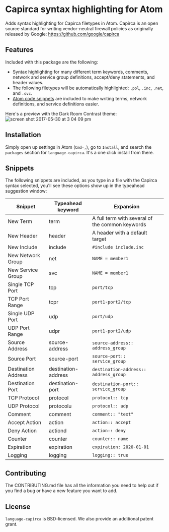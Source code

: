 # Capirca syntax highlighting for Atom  

Adds syntax highlighting for Capirca filetypes in Atom. Capirca is an open source standard for writing vendor-neutral firewall policies as originally released by Google: https://github.com/google/capirca

## Features
Included with this package are the following:

 - Syntax highlighting for many different term keywords, comments, network and service group definitions, accept/deny statements, and header values.
 - The following filetypes will be automatically highlighted: `.pol`, `.inc`, `.net`, and `.svc`. 
 - [Atom code snippets](http://flight-manual.atom.io/using-atom/sections/snippets/) are included to make writing terms, network definitions, and service definitions easier.

Here's a preview with the Dark Room Contrast theme:
![screen shot 2017-05-30 at 3 04 09 pm](https://cloud.githubusercontent.com/assets/7231007/26607065/764c22f8-4549-11e7-9275-ac3c28079954.png)

## Installation
Simply open up settings in Atom (`Cmd-,`), go to `Install`, and search the `packages` section for `language-capirca`. It's a one click install from there.   

## Snippets
The following snippets are included, as you type in a file with the Capirca syntax selected, you'll see these options show up in the typeahead suggestion window:

Snippet  |  Typeahead keyword  |  Expansion
-------- | ------- | --------
New Term  |      term  |  A full term with several of the common keywords
New Header  |      header  |  A header with a default target
New Include  |      include   |   `#include include.inc`
New Network Group  |      net   |  `NAME = member1`
New Service Group  |      svc   |  `NAME = member1`
Single TCP Port  |      tcp   |  `port/tcp`
TCP Port Range  |      tcpr   |  `port1-port2/tcp`
Single UDP Port  |      udp   |  `port/udp`
UDP Port Range  |      udpr   |  `port1-port2/udp`
Source Address  |      source-address   |  `source-address:: address_group`
Source Port  |      source-port   |  `source-port:: service_group`
Destination Address  |      destination-address   |  `destination-address:: address_group`
Destination Port  |      destination-port   |  `destination-port:: service_group`
TCP Protocol  |      protocol   |  `protocol:: tcp`
UDP Protocol  |      protocolu   |  `protocol:: udp`
Comment  |      comment   |  `comment:: "text"`
Accept Action  |      action   |  `action:: accept`
Deny Action  |      actiond   |  `action:: deny`
Counter  |      counter   |  `counter:: name`
Expiration  |      expiration   |  `expiration: 2020-01-01`
Logging  |      logging   |  `logging:: true`

## Contributing
The CONTRIBUTING.md file has all the information you need to help out if you find a bug or have a new feature you want to add.

## License
`language-capirca` is BSD-licensed. We also provide an additional patent grant.
